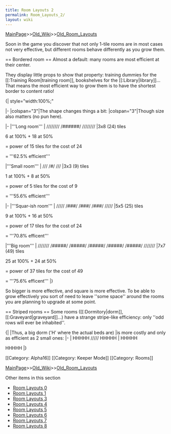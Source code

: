 ```yaml
---
title: Room Layouts 2
permalink: Room_Layouts_2/
layout: wiki
---
```


[MainPage](/keeperrl_wiki/ "wikilink")>>[Old_Wiki](/keeperrl_wiki/Old_Wiki "wikilink")>>[Old_Room_Layouts](/keeperrl_wiki/Old_Room_Layouts "wikilink")

Soon in the game you discover that not only 1-tile rooms are in most cases not very effective, but different rooms behave differently as you grow them.

== Bordered room ==
Almost a default: many rooms are most efficient at their center.

They display little props to show that property: training dummies for the [[:Training Room|training room]], bookshelves for the [[:Library|library]]... That means the most efficient way to grow them is to have the shortest border to content ratio!

{| style=&quot;width:100%;&quot;

|-
|colspan=&quot;3&quot;|The shape changes things a bit:
|colspan=&quot;3&quot;|Though size also matters (no pun here).

|-
|'''Long room'''
|
 ////////
 /######/
 ////////
|3x8 (24) tiles

6 at 100% + 18 at 50%

= power of 15 tiles for the cost of 24

= '''62.5% efficient'''

|'''Small room'''
|
 ///
 /#/
 ///
|3x3 (9) tiles

1 at 100% + 8 at 50%

= power of 5 tiles for the cost of 9

= '''55.6% efficient'''

|-
|'''Squar-ish room'''
|
 /////
 /###/
 /###/
 /###/
 /////
|5x5 (25) tiles

9 at 100% + 16 at 50%

= power of 17 tiles for the cost of 24

= '''70.8% efficent'''

|'''Big room'''
|
 ///////
 /#####/
 /#####/
 /#####/
 /#####/
 /#####/
 ///////
|7x7 (49) tiles

25 at 100% + 24 at 50%

= power of 37 tiles for the cost of 49

= '''75.6% efficent'''
|}

So bigger is more effective, and square is more effective. To be able to grow effectively you sort of need to leave ''some space'' around the rooms you are planning to upgrade at some point.

== Striped rooms ==
Some rooms ([[:Dormitory|dorm]], [[:Graveyard|graveyard]]...) have a strange stripe-like efficiency: only ''odd rows will ever be inhabited''.

{|
|Thus, a big dorm ('H' where the actual beds are)
|is more costly and only as efficient as 2 small ones:
|-
|
 HHHHH
 /////
 HHHHH
|
 HHHHH
 
 HHHHH
|}

[[Category: Alpha16]]
[[Category: Keeper Mode]]
[[Category: Rooms]]

[MainPage](/keeperrl_wiki/ "wikilink")>>[Old_Wiki](/keeperrl_wiki/Old_Wiki "wikilink")>>[Old_Room_Layouts](/keeperrl_wiki/Old_Room_Layouts "wikilink")

Other items in this section
-    [Room Layouts 0](/keeperrl_wiki/Room_Layouts_0 "wikilink")
-    [Room Layouts 1](/keeperrl_wiki/Room_Layouts_1 "wikilink")
-    [Room Layouts 3](/keeperrl_wiki/Room_Layouts_3 "wikilink")
-    [Room Layouts 4](/keeperrl_wiki/Room_Layouts_4 "wikilink")
-    [Room Layouts 5](/keeperrl_wiki/Room_Layouts_5 "wikilink")
-    [Room Layouts 6](/keeperrl_wiki/Room_Layouts_6 "wikilink")
-    [Room Layouts 7](/keeperrl_wiki/Room_Layouts_7 "wikilink")
-    [Room Layouts 8](/keeperrl_wiki/Room_Layouts_8 "wikilink")
